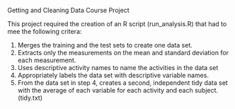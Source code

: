 Getting and Cleaning Data Course Project

This project required the creation of an R script (run_analysis.R) that had to mee the following critera:

  1) Merges the training and the test sets to create one data set.
  2) Extracts only the measurements on the mean and standard deviation for each measurement.
  3) Uses descriptive activity names to name the activities in the data set
  4) Appropriately labels the data set with descriptive variable names.
  5) From the data set in step 4, creates a second, independent tidy data set with the average of each variable for each            activity and each subject. (tidy.txt) 
